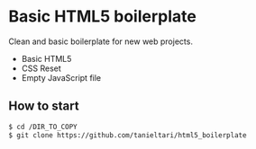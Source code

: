 # Basic HTML5 boilerplate
Clean and basic boilerplate for new web projects.
 - Basic HTML5
 - CSS Reset
 - Empty JavaScript file
## How to start
```sh
$ cd /DIR_TO_COPY
$ git clone https://github.com/tanieltari/html5_boilerplate
```
